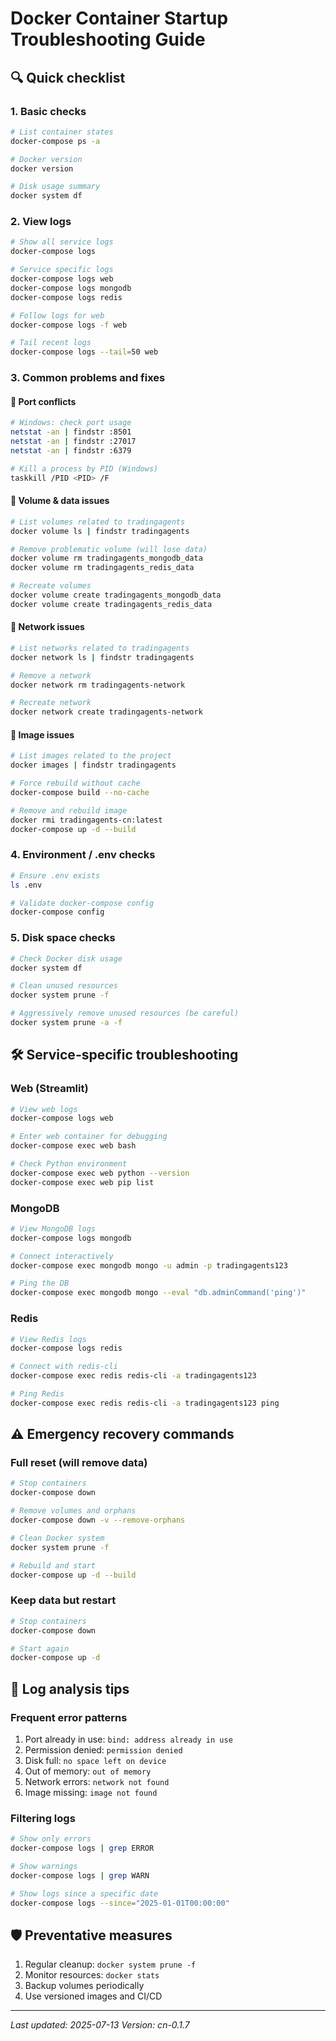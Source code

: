 # Docker Container Startup Troubleshooting Guide

## 🔍 Quick checklist

### 1. Basic checks

```bash
# List container states
docker-compose ps -a

# Docker version
docker version

# Disk usage summary
docker system df
```

### 2. View logs

```bash
# Show all service logs
docker-compose logs

# Service specific logs
docker-compose logs web
docker-compose logs mongodb
docker-compose logs redis

# Follow logs for web
docker-compose logs -f web

# Tail recent logs
docker-compose logs --tail=50 web
```

### 3. Common problems and fixes

#### 🔴 Port conflicts

```bash
# Windows: check port usage
netstat -an | findstr :8501
netstat -an | findstr :27017
netstat -an | findstr :6379

# Kill a process by PID (Windows)
taskkill /PID <PID> /F
```

#### 🔴 Volume & data issues

```bash
# List volumes related to tradingagents
docker volume ls | findstr tradingagents

# Remove problematic volume (will lose data)
docker volume rm tradingagents_mongodb_data
docker volume rm tradingagents_redis_data

# Recreate volumes
docker volume create tradingagents_mongodb_data
docker volume create tradingagents_redis_data
```

#### 🔴 Network issues

```bash
# List networks related to tradingagents
docker network ls | findstr tradingagents

# Remove a network
docker network rm tradingagents-network

# Recreate network
docker network create tradingagents-network
```

#### 🔴 Image issues

```bash
# List images related to the project
docker images | findstr tradingagents

# Force rebuild without cache
docker-compose build --no-cache

# Remove and rebuild image
docker rmi tradingagents-cn:latest
docker-compose up -d --build
```

### 4. Environment / .env checks

```bash
# Ensure .env exists
ls .env

# Validate docker-compose config
docker-compose config
```

### 5. Disk space checks

```bash
# Check Docker disk usage
docker system df

# Clean unused resources
docker system prune -f

# Aggressively remove unused resources (be careful)
docker system prune -a -f
```

## 🛠️ Service-specific troubleshooting

### Web (Streamlit)

```bash
# View web logs
docker-compose logs web

# Enter web container for debugging
docker-compose exec web bash

# Check Python environment
docker-compose exec web python --version
docker-compose exec web pip list
```

### MongoDB

```bash
# View MongoDB logs
docker-compose logs mongodb

# Connect interactively
docker-compose exec mongodb mongo -u admin -p tradingagents123

# Ping the DB
docker-compose exec mongodb mongo --eval "db.adminCommand('ping')"
```

### Redis

```bash
# View Redis logs
docker-compose logs redis

# Connect with redis-cli
docker-compose exec redis redis-cli -a tradingagents123

# Ping Redis
docker-compose exec redis redis-cli -a tradingagents123 ping
```

## ⚠️ Emergency recovery commands

### Full reset (will remove data)

```bash
# Stop containers
docker-compose down

# Remove volumes and orphans
docker-compose down -v --remove-orphans

# Clean Docker system
docker system prune -f

# Rebuild and start
docker-compose up -d --build
```

### Keep data but restart

```bash
# Stop containers
docker-compose down

# Start again
docker-compose up -d
```

## 🧾 Log analysis tips

### Frequent error patterns

1. Port already in use: `bind: address already in use`
2. Permission denied: `permission denied`
3. Disk full: `no space left on device`
4. Out of memory: `out of memory`
5. Network errors: `network not found`
6. Image missing: `image not found`

### Filtering logs

```bash
# Show only errors
docker-compose logs | grep ERROR

# Show warnings
docker-compose logs | grep WARN

# Show logs since a specific date
docker-compose logs --since="2025-01-01T00:00:00"
```

## 🛡️ Preventative measures

1. Regular cleanup: `docker system prune -f`
2. Monitor resources: `docker stats`
3. Backup volumes periodically
4. Use versioned images and CI/CD

---

*Last updated: 2025-07-13*
*Version: cn-0.1.7*